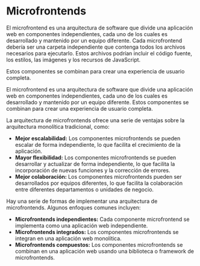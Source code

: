# Microfrontends

El microfrontend es una arquitectura de software que divide una aplicación web en componentes independientes, cada uno de los cuales es desarrollado y mantenido por un equipo diferente.  Cada microfrontend debería ser una carpeta independiente que contenga todos los archivos necesarios para ejecutarlo. Estos archivos podrían incluir el código fuente, los estilos, las imágenes y los recursos de JavaScript.

Estos componentes se combinan para crear una experiencia de usuario completa.

El microfrontend es una arquitectura de software que divide una aplicación web en componentes independientes, cada uno de los cuales es desarrollado y mantenido por un equipo diferente. Estos componentes se combinan para crear una experiencia de usuario completa.

La arquitectura de microfrontends ofrece una serie de ventajas sobre la arquitectura monolítica tradicional, como:

- **Mejor escalabilidad:** Los componentes microfrontends se pueden escalar de forma independiente, lo que facilita el crecimiento de la aplicación.
- **Mayor flexibilidad:** Los componentes microfrontends se pueden desarrollar y actualizar de forma independiente, lo que facilita la incorporación de nuevas funciones y la corrección de errores.
- **Mejor colaboración:** Los componentes microfrontends pueden ser desarrollados por equipos diferentes, lo que facilita la colaboración entre diferentes departamentos o unidades de negocio.

Hay una serie de formas de implementar una arquitectura de microfrontends. Algunos enfoques comunes incluyen:

- **Microfrontends independientes:** Cada componente microfrontend se implementa como una aplicación web independiente.
- **Microfrontends integrados:** Los componentes microfrontends se integran en una aplicación web monolítica.
- **Microfrontends compuestos:** Los componentes microfrontends se combinan en una aplicación web usando una biblioteca o framework de microfrontends.